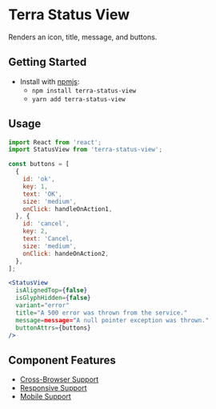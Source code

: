 # Terra Status View

Renders an icon, title, message, and buttons.

## Getting Started

- Install with [npmjs](https://www.npmjs.com):
  - `npm install terra-status-view`
  - `yarn add terra-status-view`

## Usage

```jsx
import React from 'react';
import StatusView from 'terra-status-view';

const buttons = [
  {
    id: 'ok',
    key: 1,
    text: 'OK',
    size: 'medium',
    onClick: handleOnAction1,
  }, {
    id: 'cancel',
    key: 2,
    text: 'Cancel,
    size: 'medium',
    onClick: handeOnAction2,
  },
];

<StatusView
  isAlignedTop={false}
  isGlyphHidden={false}
  variant="error"
  title="A 500 error was thrown from the service."
  message=message="A null pointer exception was thrown."
  buttonAttrs={buttons}
/>
```

## Component Features
* [Cross-Browser Support](https://github.com/cerner/terra-ui/blob/master/src/terra-dev-site/contributing/ComponentStandards.e.contributing.md#cross-browser-support)
* [Responsive Support](https://github.com/cerner/terra-ui/blob/master/src/terra-dev-site/contributing/ComponentStandards.e.contributing.md#responsive-support)
* [Mobile Support](https://github.com/cerner/terra-ui/blob/master/src/terra-dev-site/contributing/ComponentStandards.e.contributing.md#mobile-support)
